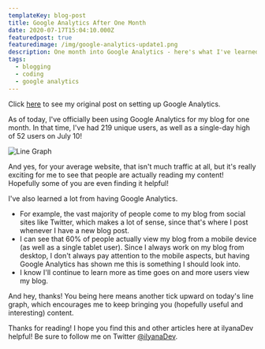 ```yaml
---
templateKey: blog-post
title: Google Analytics After One Month
date: 2020-07-17T15:04:10.000Z
featuredpost: true
featuredimage: /img/google-analytics-update1.png
description: One month into Google Analytics - here's what I've learned.
tags:
  - blogging
  - coding
  - google analytics
---
```


Click [here](https://ilyana.dev/blog/2020-06-17-configuring-google-analytics-blog/) to see my original post on setting up Google Analytics.

As of today, I've officially been using Google Analytics for my blog for one month. In that time, I've had 219 unique users, as well as a single-day high of 52 users on July 10!

![Line Graph](/img/google-analytics-onemonth.png "Google Analytics one-month line graph")

And yes, for your average website, that isn't much traffic at all, but it's really exciting for me to see that people are actually reading my content! Hopefully some of you are even finding it helpful!

I've also learned a lot from having Google Analytics.

* For example, the vast majority of people come to my blog from social sites like Twitter, which makes a lot of sense, since that's where I post whenever I have a new blog post.
* I can see that 60% of people actually view my blog from a mobile device (as well as a single tablet user). Since I always work on my blog from desktop, I don't always pay attention to the mobile aspects, but having Google Analytics has shown me this is something I should look into.
* I know I'll continue to learn more as time goes on and more users view my blog.

And hey, thanks! You being here means another tick upward on today's line graph, which encourages me to keep bringing you (hopefully useful and interesting) content.

Thanks for reading! I hope you find this and other articles here at ilyanaDev helpful! Be sure to follow me on Twitter [@ilyanaDev](https://twitter.com/ilyanaDev).
